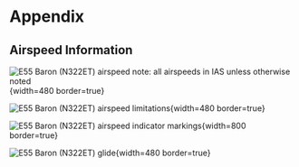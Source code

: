 # Appendix

## Airspeed Information

![E55 Baron (N322ET) airspeed note: all airspeeds in IAS unless otherwise noted](/img/e55-baron-poh-n322et/e55-baron-poh-page-1-5-airspeed-note.png){width=480 border=true}

![E55 Baron (N322ET) airspeed limitations](/img/e55-baron-poh-n322et/e55-baron-poh-page-2-3-airspeed-limitations.png){width=480 border=true}

![E55 Baron (N322ET) airspeed indicator markings](/img/e55-baron-poh-n322et/e55-baron-poh-page-2-4-airspeed-indicator-markings.png){width=800 border=true}

![E55 Baron (N322ET) glide](/img/e55-baron-poh-n322et/e55-baron-poh-page-3-8-glide.png){width=480 border=true}
